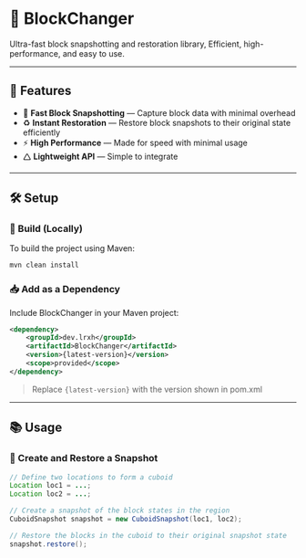 # 🧱 BlockChanger

Ultra-fast block snapshotting and restoration library, Efficient, high-performance, and easy to use.<br>

---

## 🚀 Features

* 📸 **Fast Block Snapshotting** — Capture block data with minimal overhead
* ♻️ **Instant Restoration** — Restore block snapshots to their original state efficiently
* ⚡ **High Performance** — Made for speed with minimal usage
* 🛆 **Lightweight API** — Simple to integrate

---

## 🛠️ Setup

### 🔧 Build (Locally)

To build the project using Maven:

```bash
mvn clean install
```

### 📥 Add as a Dependency

Include BlockChanger in your Maven project:

```xml
<dependency>
    <groupId>dev.lrxh</groupId>
    <artifactId>BlockChanger</artifactId>
    <version>{latest-version}</version>
    <scope>provided</scope>
</dependency>
```

> Replace `{latest-version}` with the version shown in pom.xml

---

## 📚 Usage

### 🧱 Create and Restore a Snapshot

```java
// Define two locations to form a cuboid
Location loc1 = ...;
Location loc2 = ...;

// Create a snapshot of the block states in the region
CuboidSnapshot snapshot = new CuboidSnapshot(loc1, loc2);

// Restore the blocks in the cuboid to their original snapshot state
snapshot.restore();
